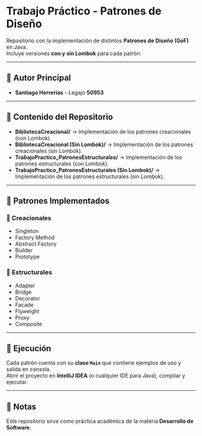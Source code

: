 # Trabajo Práctico - Patrones de Diseño

Repositorio con la implementación de distintos **Patrones de Diseño (GoF)** en Java.  
Incluye versiones **con y sin Lombok** para cada patrón.

---

## 👤 Autor Principal
- **Santiago Herrerias** - Legajo **50953**

---

## 📂 Contenido del Repositorio
- **BibliotecaCreacional/** → Implementación de los patrones creacionales (con Lombok).  
- **BibliotecaCreacional (Sin Lombok)/** → Implementación de los patrones creacionales (sin Lombok).  
- **TrabajoPractico_PatronesEstructurales/** → Implementación de los patrones estructurales (con Lombok).  
- **TrabajoPractico_PatronesEstructurales (Sin Lombok)/** → Implementación de los patrones estructurales (sin Lombok).  

---

## 📘 Patrones Implementados
### 🔹 Creacionales
- Singleton  
- Factory Method  
- Abstract Factory  
- Builder  
- Prototype  

### 🔹 Estructurales
- Adapter  
- Bridge  
- Decorator  
- Facade  
- Flyweight  
- Proxy  
- Composite  

---

## 🚀 Ejecución
Cada patrón cuenta con su **clase `Main`** que contiene ejemplos de uso y salida en consola.  
Abrir el proyecto en **IntelliJ IDEA** (o cualquier IDE para Java), compilar y ejecutar.

---

## 📑 Notas
Este repositorio sirve como práctica académica de la materia **Desarrollo de Software**.
